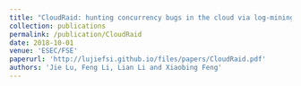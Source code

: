 ```yaml
---
title: "CloudRaid: hunting concurrency bugs in the cloud via log-mining"
collection: publications
permalink: /publication/CloudRaid
date: 2018-10-01
venue: 'ESEC/FSE'
paperurl: 'http://lujiefsi.github.io/files/papers/CloudRaid.pdf'
authors: 'Jie Lu, Feng Li, Lian Li and Xiaobing Feng'
---
```

